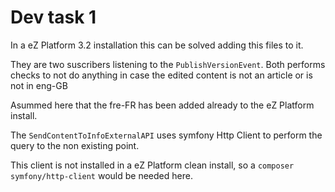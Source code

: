 # Dev task 1

In a eZ Platform 3.2 installation this can be solved adding this files to it. 

They are two suscribers listening to the `PublishVersionEvent`. Both performs checks to not do anything
in case the edited content is not an article or is not in eng-GB

Asummed here that the fre-FR has been added already to the eZ Platform install. 

The `SendContentToInfoExternalAPI` uses symfony Http Client to perform the query to the non existing point. 

This client is not installed in a eZ Platform clean install, so a `composer symfony/http-client` would be needed here. 

